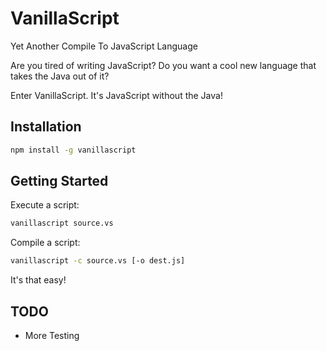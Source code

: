 # VanillaScript

Yet Another Compile To JavaScript Language

Are you tired of writing JavaScript? Do you want a cool new language that takes the Java out of it?

Enter VanillaScript. It's JavaScript without the Java!

## Installation
```bash
npm install -g vanillascript
```

## Getting Started
Execute a script:
```bash
vanillascript source.vs
```
Compile a script:
```bash
vanillascript -c source.vs [-o dest.js]
```
It's that easy!

## TODO
- More Testing
